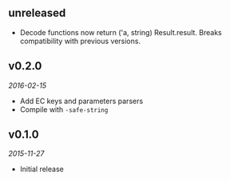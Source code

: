 ## unreleased

- Decode functions now return ('a, string) Result.result.
  Breaks compatibility with previous versions.

## v0.2.0

*2016-02-15*

- Add EC keys and parameters parsers
- Compile with `-safe-string`

## v0.1.0

*2015-11-27*

- Initial release

